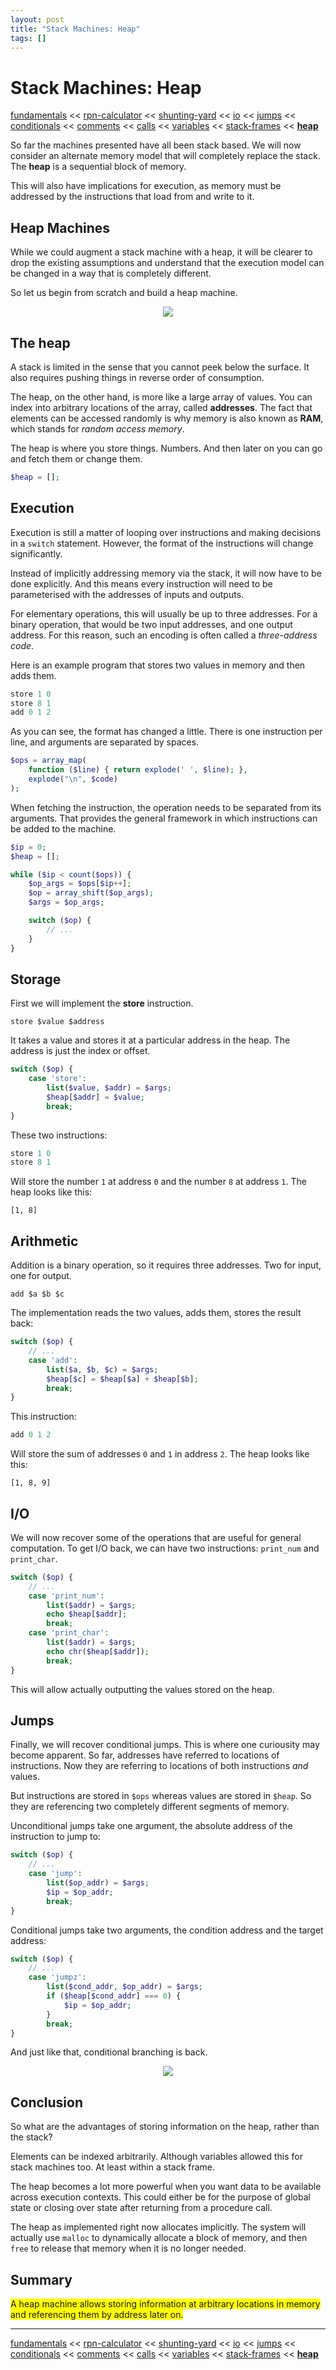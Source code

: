 ```yaml
---
layout: post
title: "Stack Machines: Heap"
tags: []
---
```


# Stack Machines: Heap

[fundamentals](/2013/08/28/stack-machines-fundamentals.html) <<
[rpn-calculator](/2013/12/02/stack-machines-rpn.html) <<
[shunting-yard](/2013/12/03/stack-machines-shunting-yard.html) <<
[io](/2014/11/29/stack-machines-io.html) <<
[jumps](/2014/11/30/stack-machines-jumps.html) <<
[conditionals](/2014/12/01/stack-machines-conditionals.html) <<
[comments](/2014/12/02/stack-machines-comments.html) <<
[calls](/2014/12/03/stack-machines-calls.html) <<
[variables](/2014/12/04/stack-machines-variables.html) <<
[stack-frames](/2014/12/05/stack-machines-stack-frames.html) <<
[**heap**](/2014/12/12/stack-machines-heap.html)

So far the machines presented have all been stack based. We will now consider an alternate memory model that will completely replace the stack. The **heap** is a sequential block of memory.

This will also have implications for execution, as memory must be addressed by the instructions that load from and write to it.

## Heap Machines

While we could augment a stack machine with a heap, it will be clearer to drop the existing assumptions and understand that the execution model can be changed in a way that is completely different.

So let us begin from scratch and build a heap machine.

<center>
    <img src="/img/stack-machine-heap/reaction-face.gif">
</center>

## The heap

A stack is limited in the sense that you cannot peek below the surface. It also requires pushing things in reverse order of consumption.

The heap, on the other hand, is more like a large array of values. You can index into arbitrary locations of the array, called **addresses**. The fact that elements can be accessed randomly is why memory is also known as **RAM**, which stands for _random access memory_.

The heap is where you store things. Numbers. And then later on you can go and fetch them or change them.

```php
$heap = [];
```

## Execution

Execution is still a matter of looping over instructions and making decisions in a `switch` statement. However, the format of the instructions will change significantly.

Instead of implicitly addressing memory via the stack, it will now have to be done explicitly. And this means every instruction will need to be parameterised with the addresses of inputs and outputs.

For elementary operations, this will usually be up to three addresses. For a binary operation, that would be two input addresses, and one output address. For this reason, such an encoding is often called a _three-address code_.

Here is an example program that stores two values in memory and then adds them.

```php
store 1 0
store 8 1
add 0 1 2
```

As you can see, the format has changed a little. There is one instruction per line, and arguments are separated by spaces.

```php
$ops = array_map(
    function ($line) { return explode(' ', $line); },
    explode("\n", $code)
);
```

When fetching the instruction, the operation needs to be separated from its arguments. That provides the general framework in which instructions can be added to the machine.

```php
$ip = 0;
$heap = [];

while ($ip < count($ops)) {
    $op_args = $ops[$ip++];
    $op = array_shift($op_args);
    $args = $op_args;

    switch ($op) {
        // ...
    }
}
```

## Storage

First we will implement the **store** instruction.

    store $value $address

It takes a value and stores it at a particular address in the heap. The address is just the index or offset.

```php
switch ($op) {
    case 'store':
        list($value, $addr) = $args;
        $heap[$addr] = $value;
        break;
}
```

These two instructions:

```php
store 1 0
store 8 1
```

Will store the number `1` at address `0` and the number `8` at address `1`. The heap looks like this:

    [1, 8]

## Arithmetic

Addition is a binary operation, so it requires three addresses. Two for input, one for output.

    add $a $b $c

The implementation reads the two values, adds them, stores the result back:

```php
switch ($op) {
    // ...
    case 'add':
        list($a, $b, $c) = $args;
        $heap[$c] = $heap[$a] + $heap[$b];
        break;
}
```

This instruction:

```php
add 0 1 2
```

Will store the sum of addresses `0` and `1` in address `2`. The heap looks like this:

    [1, 8, 9]

## I/O

We will now recover some of the operations that are useful for general computation. To get I/O back, we can have two instructions: `print_num` and `print_char`.

```php
switch ($op) {
    // ...
    case 'print_num':
        list($addr) = $args;
        echo $heap[$addr];
        break;
    case 'print_char':
        list($addr) = $args;
        echo chr($heap[$addr]);
        break;
}
```

This will allow actually outputting the values stored on the heap.

## Jumps

Finally, we will recover conditional jumps. This is where one curiousity may become apparent. So far, addresses have referred to locations of instructions. Now they are referring to locations of both instructions _and_ values.

But instructions are stored in `$ops` whereas values are stored in `$heap`. So they are referencing two completely different segments of memory.

Unconditional jumps take one argument, the absolute address of the instruction to jump to:

```php
switch ($op) {
    // ...
    case 'jump':
        list($op_addr) = $args;
        $ip = $op_addr;
        break;
}
```

Conditional jumps take two arguments, the condition address and the target address:

```php
switch ($op) {
    // ...
    case 'jumpz':
        list($cond_addr, $op_addr) = $args;
        if ($heap[$cond_addr] === 0) {
            $ip = $op_addr;
        }
        break;
}
```

And just like that, conditional branching is back.

<center>
    <img src="/img/stack-machine-heap/pinkie-pie.gif">
</center>

## Conclusion

So what are the advantages of storing information on the heap, rather than the stack?

Elements can be indexed arbitrarily. Although variables allowed this for stack machines too. At least within a stack frame.

The heap becomes a lot more powerful when you want data to be available across execution contexts. This could either be for the purpose of global state or closing over state after returning from a procedure call.

The heap as implemented right now allocates implicitly. The system will actually use `malloc` to dynamically allocate a block of memory, and then `free` to release that memory when it is no longer needed.

## Summary

<span style="background-color: yellow;">
    A heap machine allows storing information at arbitrary locations in memory and referencing them by address later on.
</span>

---

[fundamentals](/2013/08/28/stack-machines-fundamentals.html) <<
[rpn-calculator](/2013/12/02/stack-machines-rpn.html) <<
[shunting-yard](/2013/12/03/stack-machines-shunting-yard.html) <<
[io](/2014/11/29/stack-machines-io.html) <<
[jumps](/2014/11/30/stack-machines-jumps.html) <<
[conditionals](/2014/12/01/stack-machines-conditionals.html) <<
[comments](/2014/12/02/stack-machines-comments.html) <<
[calls](/2014/12/03/stack-machines-calls.html) <<
[variables](/2014/12/04/stack-machines-variables.html) <<
[stack-frames](/2014/12/05/stack-machines-stack-frames.html) <<
[**heap**](/2014/12/12/stack-machines-heap.html)
